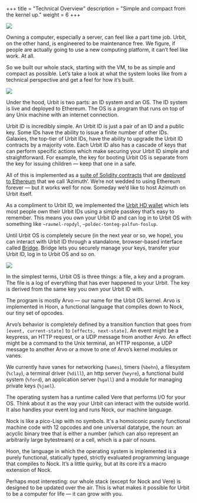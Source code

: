 +++
title = "Technical Overview"
description = "Simple and compact from the kernel up."
weight = 6
+++

<picture class="full c4-10-lg mt4">
<source srcset="https://media.urbit.org/site/understanding-urbit/technical-overview/technical-overview-1.png,
https://media.urbit.org/site/understanding-urbit/technical-overview/technical-overview-1%402x.png 2x">
<img src="https://media.urbit.org/site/understanding-urbit/technical-overview/technical-overview-1%402x.png">
</picture>

Owning a computer, especially a server, can feel like a part time job. Urbit, on the other hand, is engineered to be maintenance free. We figure, if people are actually going to use a new computing platform, it can’t feel like work. At all. 

So we built our whole stack, starting with the VM, to be as simple and compact as possible. Let’s take a look at what the system looks like from a technical perspective and get a feel for how it’s built.

![](https://media.urbit.org/site/understanding-urbit/technical-overview/technical-overview-2.svg)

Under the hood, Urbit is two parts: an ID system and an OS. The ID system is live and deployed to Ethereum. The OS is a program that runs on top of any Unix machine with an internet connection. 

Urbit ID is incredibly simple. An Urbit ID is just a pair of an ID and a public key. Some IDs have the ability to issue a finite number of other IDs. Galaxies, the top-tier of Urbit IDs, have the ability to upgrade the Urbit ID contracts by a majority vote. Each Urbit ID also has a cascade of keys that can perform specific actions which make securing your Urbit ID simple and straightforward. For example, the key for booting Urbit OS is separate from the key for issuing children — keep that one in a safe.

All of this is implemented as a [suite of Solidity contracts](https://github.com/urbit/azimuth) that are [deployed to Ethereum](https://etherscan.io/address/azimuth.eth) that we call ‘Azimuth’. We’re not wedded to using Ethereum forever — but it works well for now. Someday we’d like to host Azimuth on Urbit itself.

As a compliment to Urbit ID, we implemented the [Urbit HD wallet](https://github.com/urbit/urbit-wallet-generator) which lets most people own their Urbit IDs using a simple passkey that’s easy to remember. This means you own your Urbit ID and can log in to Urbit OS with something like `~ravmel-ropdyl`, `~poldec-tonteg-palfun-foslup`. 

Until Urbit OS is completely secure (in the next year or so, we hope), you can interact with Urbit ID through a standalone, browser-based interface called [Bridge](https://bridge.urbit.org). Bridge lets you securely manage your keys, transfer your Urbit ID, log in to Urbit OS and so on.

![](https://media.urbit.org/site/understanding-urbit/technical-overview/technical-overview-3.svg)

In the simplest terms, Urbit OS is three things: a file, a key and a program. The file is a log of everything that has ever happened to your Urbit. The key is derived from the same key you own your Urbit ID with. 

The program is mostly Arvo — our name for the Urbit OS kernel. Arvo is implemented in Hoon, a functional language that compiles down to Nock, our tiny set of opcodes. 

Arvo’s behavior is completely defined by a transition function that goes from `[event, current-state]` to `[effects, next-state]`. An event might be a keypress, an HTTP request, or a UDP message from another Arvo. An effect might be a command to the Unix terminal, an HTTP response, a UDP message to another Arvo or a move to one of Arvo’s kernel modules or vanes. 

We currently have vanes for networking (`%ames`), timers (`%behn`), a filesystem (`%clay`), a terminal driver (`%dill`), an http server (`%eyre`), a functional build system (`%ford`), an application server (`%gall`) and a module for managing private keys (`%jael`).

The operating system has a runtime called Vere that performs I/O for your OS. Think about it as the way your Urbit can interact with the outside world. It also handles your event log and runs Nock, our machine language.

Nock is like a pico-Lisp with no symbols. It's a homoiconic purely functional machine code with 12 opcodes and one universal datatype, the noun: an acyclic binary tree that is either a number (which can also represent an arbitrarily large bytestream) or a cell, which is a pair of nouns.

Hoon, the language in which the operating system is implemented is a purely functional, statically typed, strictly evaluated programming language that compiles to Nock. It’s a little quirky, but at its core it’s a macro extension of Nock.

Perhaps most interesting: our whole stack (except for Nock and Vere) is designed to be updated over the air. This is what makes it possible for Urbit to be a computer for life — it can grow with you. 
